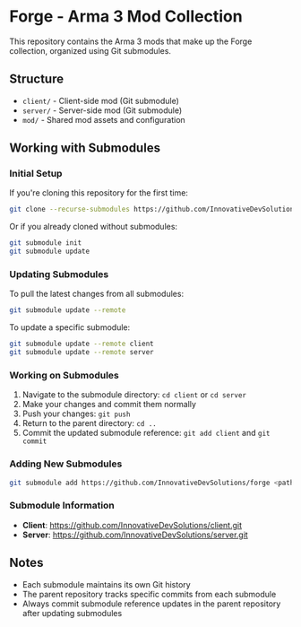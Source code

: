 # Forge - Arma 3 Mod Collection

This repository contains the Arma 3 mods that make up the Forge collection, organized using Git submodules.

## Structure

- `client/` - Client-side mod (Git submodule)
- `server/` - Server-side mod (Git submodule)  
- `mod/` - Shared mod assets and configuration

## Working with Submodules

### Initial Setup
If you're cloning this repository for the first time:
```bash
git clone --recurse-submodules https://github.com/InnovativeDevSolutions/forge
```

Or if you already cloned without submodules:
```bash
git submodule init
git submodule update
```

### Updating Submodules
To pull the latest changes from all submodules:
```bash
git submodule update --remote
```

To update a specific submodule:
```bash
git submodule update --remote client
git submodule update --remote server
```

### Working on Submodules
1. Navigate to the submodule directory: `cd client` or `cd server`
2. Make your changes and commit them normally
3. Push your changes: `git push`
4. Return to the parent directory: `cd ..`
5. Commit the updated submodule reference: `git add client` and `git commit`

### Adding New Submodules
```bash
git submodule add https://github.com/InnovativeDevSolutions/forge <path>
```

### Submodule Information
- **Client**: https://github.com/InnovativeDevSolutions/client.git
- **Server**: https://github.com/InnovativeDevSolutions/server.git

## Notes
- Each submodule maintains its own Git history
- The parent repository tracks specific commits from each submodule
- Always commit submodule reference updates in the parent repository after updating submodules
